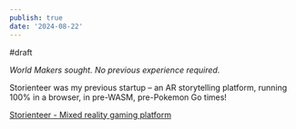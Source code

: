 ```yaml
---
publish: true
date: '2024-08-22'
---
```


#draft 

*World Makers sought. No previous experience required.*

Storienteer was my previous startup – an AR storytelling platform, running 100% in a browser, in pre-WASM, pre-Pokemon Go times!


[Storienteer - Mixed reality gaming platform](https://web.archive.org/web/20171108234455/http://storienteer.com/)
